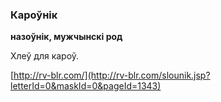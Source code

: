 ### Кароўнік
**назоўнік, мужчынскі род**

Хлеў для кароў.

<a rel="author">[http://rv-blr.com/](http://rv-blr.com/slounik.jsp?letterId=0&maskId=0&pageId=1343)</a>
